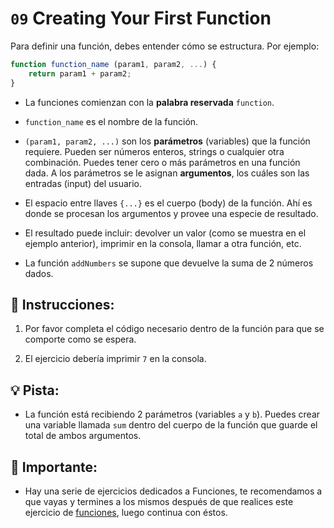# `09` Creating Your First Function

Para definir una función, debes entender cómo se estructura. Por ejemplo:

```js
function function_name (param1, param2, ...) {
    return param1 + param2;
}
```
- La funciones comienzan con la **palabra reservada** `function`.

- `function_name` es el nombre de la función.

- `(param1, param2, ...)` son los **parámetros** (variables) que la función requiere. Pueden ser números enteros, strings o cualquier otra combinación. Puedes tener cero o más parámetros en una función dada. A los parámetros se le asignan **argumentos**, los cuáles son las entradas (input) del usuario.

- El espacio entre llaves `{...}` es el cuerpo (body) de la función. Ahí es donde se procesan los argumentos y provee una especie de resultado.

- El resultado puede incluir: devolver un valor (como se muestra en el ejemplo anterior), imprimir en la consola, llamar a otra función, etc.

- La función `addNumbers` se supone que devuelve la suma de 2 números dados.

## 📝  Instrucciones:

1. Por favor completa el código necesario dentro de la función para que se comporte como se espera.

2. El ejercicio debería imprimir `7` en la consola.

## 💡 Pista:

+ La función está recibiendo 2 parámetros (variables `a` y  `b`). Puedes crear una variable llamada `sum` dentro del cuerpo de la función que guarde el total de ambos argumentos. 

## 🔎 Importante: 

+  Hay una serie de ejercicios dedicados a Funciones, te recomendamos a que vayas y termines a los mismos después de que realices este ejercicio de [funciones](https://github.com/4GeeksAcademy/javascript-functions-exercises-tutorial), luego continua con éstos.
